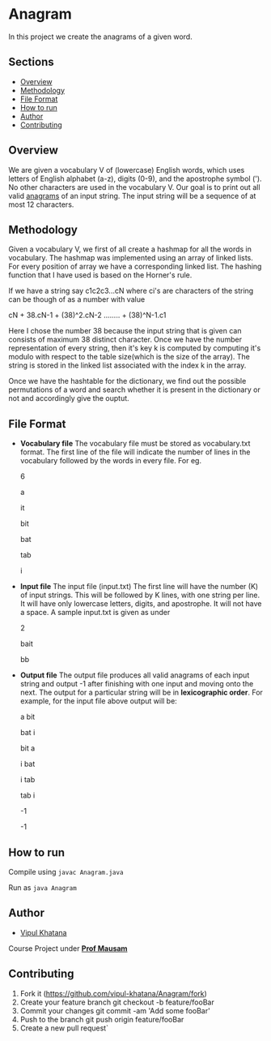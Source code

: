 # Anagram
In this project we create the anagrams of a given word.

## Sections 
+ [Overview](https://github.com/vipul-khatana/Anagram#overview) 
+ [Methodology](https://github.com/vipul-khatana/Anagram#methodology)
+ [File Format](https://github.com/vipul-khatana/Anagram#file-format)
+ [How to run](https://github.com/vipul-khatana/Anagram#how-to-run)
+ [Author](https://github.com/vipul-khatana/Anagram#author)
+ [Contributing](https://github.com/vipul-khatana/Anagram#contributing)

## Overview 
 
We are given a vocabulary V of (lowercase) English words, which uses letters of English alphabet (a-z), digits (0-9), and the apostrophe symbol ('). No other characters are used in the vocabulary V. Our goal is to print out all valid [anagrams](https://en.wikipedia.org/wiki/Anagram) of an input string. The input string will be a sequence of at most 12 characters.

## Methodology 

Given a vocabulary V, we first of all create a hashmap for all the words in vocabulary. The hashmap was implemented using an array of linked lists. For every position of array we have a corresponding linked list. The hashing function that I have used is based on the Horner's rule. 

If we have a string say c1c2c3...cN where ci's are characters of the string can be though of as a number with value 

cN + 38.cN-1 + (38)^2.cN-2 ........ + (38)^N-1.c1 

Here I chose the number 38 because the input string that is given can consists of maximum 38 distinct character. Once we have the number representation of every string, then it's key k is computed by computing it's modulo with respect to the table size(which is the size of the array). The string is stored in the linked list associated with the index k in the array. 

Once we have the hashtable for the dictionary, we find out the possible permutations of a word and search whether it is present in the dictionary or not and accordingly give the ouptut. 

## File Format 

+ **Vocabulary file** The vocabulary file must be stored as  vocabulary.txt format. The first line of the file will indicate the number of lines in the vocabulary followed by the words in every file. For eg. 

     6

     a

     it

     bit

     bat 

     tab 

     i

+ **Input file** The input file (input.txt) The first line will have the number (K) of input strings. This will be followed by K lines, with one string per line. It will have only lowercase letters, digits, and apostrophe. It will not have a space. A sample input.txt is given as under

    2

    bait

    bb

+ **Output file** The output file produces all valid anagrams of each input string and output -1 after finishing with one input and moving onto the next. The output for a particular string will be in **lexicographic order**. For example, for the input file above output will be:

    a bit

    bat i

    bit a

    i bat

    i tab

    tab i

    -1

    -1

## How to run 

Compile using `javac Anagram.java`

Run as `java Anagram`

## Author 

+ [Vipul Khatana](https://github.com/vipul-khatana)

Course Project under [**Prof Mausam**](http://www.cse.iitd.ac.in/~mausam/)

## Contributing 

1) Fork it (https://github.com/vipul-khatana/Anagram/fork)
2) Create your feature branch git checkout -b feature/fooBar
3) Commit your changes git commit -am 'Add some fooBar'
4) Push to the branch git push origin feature/fooBar
5) Create a new pull request`




